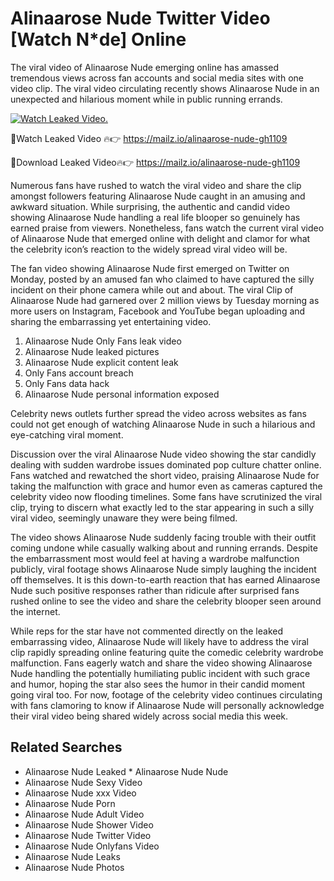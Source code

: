 ﻿# Alinaarose Nude Twitter Video [Watch N*de] Online

The viral video of ﻿Alinaarose Nude emerging online has amassed tremendous views across fan accounts and social media sites with one video clip. The viral video circulating recently shows ﻿Alinaarose Nude in an unexpected and hilarious moment while in public running errands. 

[![Watch Leaked Video.](https://miro.medium.com/v2/resize:fit:828/format:webp/1*cilzJN44JGOrTw9NJCrNHA.gif "Watch Leaked Video")](https://mailz.io/alinaarose-nude-gh1109)

🔴Watch Leaked Video 🔥👉  https://mailz.io/alinaarose-nude-gh1109 

🔴Download Leaked Video🔥👉  https://mailz.io/alinaarose-nude-gh1109 

Numerous fans have rushed to watch the viral video and share the clip amongst followers featuring ﻿Alinaarose Nude caught in an amusing and awkward situation. While surprising, the authentic and candid video showing ﻿Alinaarose Nude handling a real life blooper so genuinely has earned praise from viewers. Nonetheless, fans watch the current viral video of ﻿Alinaarose Nude that emerged online with delight and clamor for what the celebrity icon’s reaction to the widely spread viral video will be.

The fan video showing ﻿Alinaarose Nude first emerged on Twitter on Monday, posted by an amused fan who claimed to have captured the silly incident on their phone camera while out and about. The viral Clip of ﻿Alinaarose Nude had garnered over 2 million views by Tuesday morning as more users on Instagram, Facebook and YouTube began uploading and sharing the embarrassing yet entertaining video. 

1. ﻿Alinaarose Nude Only Fans leak video
2. ﻿Alinaarose Nude leaked pictures
3. ﻿Alinaarose Nude explicit content leak
4. Only Fans account breach
5. Only Fans data hack
6. ﻿Alinaarose Nude personal information exposed


Celebrity news outlets further spread the video across websites as fans could not get enough of watching ﻿Alinaarose Nude in such a hilarious and eye-catching viral moment. 

Discussion over the viral ﻿Alinaarose Nude video showing the star candidly dealing with sudden wardrobe issues dominated pop culture chatter online. Fans watched and rewatched the short video, praising ﻿Alinaarose Nude for taking the malfunction with grace and humor even as cameras captured the celebrity video now flooding timelines. Some fans have scrutinized the viral clip, trying to discern what exactly led to the star appearing in such a silly viral video, seemingly unaware they were being filmed.

The video shows ﻿Alinaarose Nude suddenly facing trouble with their outfit coming undone while casually walking about and running errands. Despite the embarrassment most would feel at having a wardrobe malfunction publicly, viral footage shows ﻿Alinaarose Nude simply laughing the incident off themselves. It is this down-to-earth reaction that has earned ﻿Alinaarose Nude such positive responses rather than ridicule after surprised fans rushed online to see the video and share the celebrity blooper seen around the internet.  

While reps for the star have not commented directly on the leaked embarrassing video, ﻿Alinaarose Nude will likely have to address the viral clip rapidly spreading online featuring quite the comedic celebrity wardrobe malfunction. Fans eagerly watch and share the video showing ﻿Alinaarose Nude handling the potentially humiliating public incident with such grace and humor, hoping the star also sees the humor in their candid moment going viral too. For now, footage of the celebrity video continues circulating with fans clamoring to know if ﻿Alinaarose Nude will personally acknowledge their viral video being shared widely across social media this week.

## Related Searches
* ﻿Alinaarose Nude Leaked
﻿* Alinaarose Nude Nude
* ﻿Alinaarose Nude Sexy Video
* ﻿Alinaarose Nude xxx Video
* ﻿Alinaarose Nude Porn
* ﻿Alinaarose Nude Adult Video
* ﻿Alinaarose Nude Shower Video
* ﻿Alinaarose Nude Twitter Video
* ﻿Alinaarose Nude Onlyfans Video
* ﻿Alinaarose Nude Leaks
* ﻿Alinaarose Nude Photos